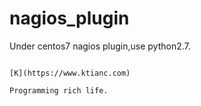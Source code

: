 nagios_plugin
======
Under centos7 nagios plugin,use python2.7.
                                


                                                                                                          [K](https://www.ktianc.com)
                                                                                                   Programming rich life.
